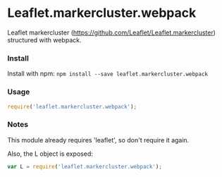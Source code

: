 Leaflet.markercluster.webpack
=====================

Leaflet markercluster (https://github.com/Leaflet/Leaflet.markercluster) structured with webpack.

### Install

Install with npm: `npm install --save leaflet.markercluster.webpack`

### Usage

```javascript
require('leaflet.markercluster.webpack');
```

### Notes
This module already requires 'leaflet', so don't require it again. 

Also, the L object is exposed:

```javascript
var L = require('leaflet.markercluster.webpack');
```
